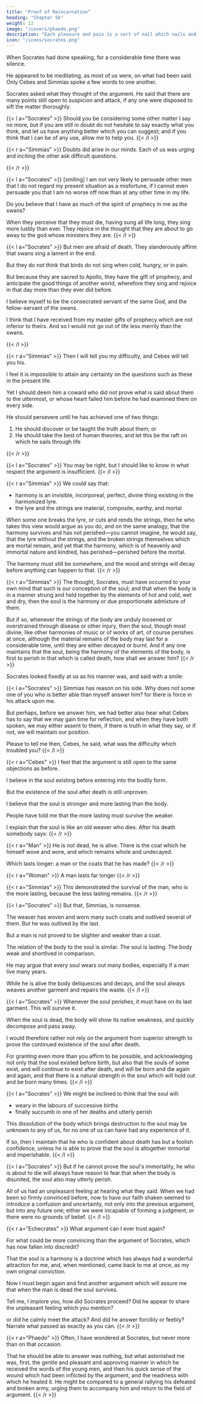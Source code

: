 ```yaml
---
title: "Proof of Reincarnation"
heading: "Chapter 5b"
weight: 12
image: "/covers/phaedo.png"
description: "Each pleasure and pain is a sort of nail which nails and rivets the soul to the body, until she becomes like the body, and believes that to be true which the body affirms to be true"
icon: "/icons/socrates.png"
---
```



When Socrates had done speaking, for a considerable time there was silence. 

He appeared to be meditating, as most of us were, on what had been said. Only Cebes and Simmias spoke a few words to one another. 

Socrates asked what they thought of the argument. He said that there are many points still open to suspicion and attack, if any one were disposed to sift the matter thoroughly. 

{{< l a="Socrates" >}}
Should you be considering some other matter I say no more, but if you are still in doubt do not hesitate to say exactly what you think, and let us have anything better which you can suggest; and if you think that I can be of any use, allow me to help you.
{{< /l >}}


{{< r a="Simmias" >}}
Doubts did arise in our minds. Each of us was urging and inciting the other ask difficult questions.
 <!-- to put the question which we wanted to have answered and which neither of us liked to ask, fearing that our importunity might be troublesome under present at such a time. -->
{{< /r >}}


{{< l a="Socrates" >}}
[smiling] I am not very likely to persuade other men that I do not regard my present situation as a misfortune, if I cannot even persuade you that I am no worse off now than at any other time in my life. 

Do you believe that I have as much of the spirit of prophecy in me as the swans?

When they perceive that they must die, having sung all life long, they sing more lustily than ever. They rejoice in the thought that they are about to go away to the god whose ministers they are.
{{< /l >}}


{{< l a="Socrates" >}}
But men are afraid of death. They slanderously affirm that swans sing a lament in the end. 

But they do not think that birds do not sing when cold, hungry, or in pain. 

 <!-- not even the nightingale, nor the swallow, nor yet the hoopoe; which are said indeed to tune a lay of sorrow, although I do not believe this to be true of them any more than of the swans.  -->

But because they are sacred to Apollo, they have the gift of prophecy, and anticipate the good things of another world, wherefore they sing and rejoice in that day more than they ever did before. 

I believe myself to be the consecrated servant of the same God, and the fellow-servant of the swans.

I think that I have received from my master gifts of prophecy which are not inferior to theirs. And so I would not go out of life less merrily than the swans. 

<!-- Never mind then, if this be your only objection, but speak and ask anything which you like, while the eleven magistrates of Athens allow. -->
{{< /l >}}


{{< r a="Simmias" >}}
Then I will tell you my difficulty, and Cebes will tell you his.

 <!-- myself, (and I daresay that you have the same feeling), how hard or rather -->
I feel it is impossible to attain any certainty on the questions such as these in the present life. 

Yet I should deem him a coward who did not prove what is said about them to the uttermost, or whose heart failed him before he had examined them on every side.

He should persevere until he has achieved one of two things:

1. He should discover or be taught the truth about them; or
2. He should take the best of human theories, and let this be the raft on which he sails through life

<!-- not without risk, as I admit, if he cannot find some word of God which will more surely and safely carry him.  -->

<!-- And now, as you bid me, I will venture to question you, and then I shall not have to reproach myself hereafter with not having said at the time what I think. For when I consider the matter, either alone or with Cebes, the argument does certainly appear to me, Socrates, to be not sufficient. -->
{{< /r >}}


{{< l a="Socrates" >}}
You may be right, but I should like to know in what respect the argument is insufficient.
{{< /l >}}


{{< r a="Simmias" >}}
We could say that:
- harmony is an invisible, incorporeal, perfect, divine thing existing in the harmonized lyre.
- the lyre and the strings are material, composite, earthy, and mortal

When some one breaks the lyre, or cuts and rends the strings, then he who takes this view would argue as you do, and on the same analogy, that the harmony survives and has not perished—you cannot imagine, he would say, that the lyre without the strings, and the broken strings themselves which are mortal remain, and yet that the harmony, which is of heavenly and immortal nature and kindred, has perished—perished before the mortal. 

The harmony must still be somewhere, and the wood and strings will decay before anything can happen to that. 
{{< /r >}}

{{< r a="Simmias" >}}
The thought, Socrates, must have occurred to your own mind that such is our conception of the soul; and that when the body is in a manner strung and held together by the elements of hot and cold, wet and dry, then the soul is the harmony or due proportionate admixture of them. 

But if so, whenever the strings of the body are unduly loosened or overstrained through disease or other injury, then the soul, though most divine, like other harmonies of music or of works of art, of course perishes at once, although the material remains of the body may last for a considerable time, until they are either decayed or burnt. And if any one maintains that the soul, being the harmony of the elements of the body, is first to perish in that which is called death, how shall we answer him?
{{< /r >}}

Socrates looked fixedly at us as his manner was, and said with a smile:


{{< l a="Socrates" >}}
Simmias has reason on his side. Why does not some one of you who is better able than myself answer him? for there is force in his attack upon me. 

But perhaps, before we answer him, we had better also hear what Cebes has to say that we may gain time for reflection, and when they have both spoken, we may either assent to them, if there is truth in what they say, or if not, we will maintain our position. 

Please to tell me then, Cebes, he said, what was the difficulty which troubled you?
{{< /l >}}


{{< r a="Cebes" >}}
I feel that the argument is still open to the same objections as before.

I believe in the soul existing before entering into the bodily form.

But the existence of the soul after death is still unproven. 

I believe that the soul is stronger and more lasting than the body.

People have told me that the more lasting must survive the weaker. 

<!--  being of opinion that in all such respects the soul very far excels the body. Well, then, says the argument to me, why do you remain unconvinced?—When you see that the weaker continues in existence after the man is dead, will you not admit that 

  just as  during the same period of time? -->

<!-- Now I will ask you to consider whether the objection, which, like Simmias, I will express in a figure, is of any weight. The analogy which I will adduce is that of  -->

I explain that the soul is like an old weaver who dies. After his death somebody says:
{{< /r >}}


{{< r a="Man" >}}
He is not dead, he is alive. There is the coat which he himself wove and wore, and which remains whole and undecayed. 

Which lasts longer: a man or the coats that he has made?
{{< /r >}}

{{< r a="Woman" >}}
A man lasts far longer
{{< /r >}}

{{< r a="Simmias" >}}
This demonstrated the survival of the man, who is the more lasting, because the less lasting remains. 
{{< /r >}}


{{< l a="Socrates" >}}
But that, Simmias, is nonsense.

The weaver has woven and worn many such coats and outlived several of them. But he was outlived by the last.

But a man is not proved to be slighter and weaker than a coat. 

The relation of the body to the soul is similar. The soul is lasting. The body weak and shortlived in comparison. 

He may argue that every soul wears out many bodies, especially if a man live many years.

While he is alive the body deliquesces and decays, and the soul always weaves another garment and repairs the waste.
{{< /l >}}

{{< l a="Socrates" >}}
Whenever the soul perishes, it must have on its last garment. This will survive it.

When the soul is dead, the body will show its native weakness, and quickly decompose and pass away.

I would therefore rather not rely on the argument from superior strength to prove the continued existence of the soul after death. 

For granting even more than you affirm to be possible, and acknowledging not only that the soul existed before birth, but also that the souls of some exist, and will continue to exist after death, and will be born and die again and again, and that there is a natural strength in the soul which will hold out and be born many times.
{{< /l >}}


{{< l a="Socrates" >}}
We might be inclined to think that the soul will:
- weary in the labours of successive births
- finally succumb in one of her deaths and utterly perish

This dissolution of the body which brings destruction to the soul may be unknown to any of us, for no one of us can have had any experience of it.

If so, then I maintain that he who is confident about death has but a foolish confidence, unless he is able to prove that the soul is altogether immortal and imperishable. 
{{< /l >}}


{{< l a="Socrates" >}}
But if he cannot prove the soul's immortality, he who is about to die will always have reason to fear that when the body is disunited, the soul also may utterly perish.

All of us had an unpleasant feeling at hearing what they said. When we had been so firmly convinced before, now to have our faith shaken seemed to introduce a confusion and uncertainty, not only into the previous argument, but into any future one; either we were incapable of forming a judgment, or there were no grounds of belief.
{{< /l >}}


{{< r a="Echecrates" >}}
What argument can I ever trust again? 

For what could be more convincing than the argument of Socrates, which has now fallen into discredit? 

That the soul is a harmony is a doctrine which has always had a wonderful attraction for me, and, when mentioned, came back to me at once, as my own original conviction. 

Now I must begin again and find another argument which will assure me that when the man is dead the soul survives.

Tell me, I implore you, how did Socrates proceed? Did he appear to share the unpleasant feeling which you mention? 

or did he calmly meet the attack? And did he answer forcibly or feebly? Narrate what passed as exactly as you can.
{{< /r >}}


{{< r a="Phaedo" >}}
Often, I have wondered at Socrates, but never more than on that occasion. 

That he should be able to answer was nothing, but what astonished me was, first, the gentle and pleasant and approving manner in which he received the words of the young men, and then his quick sense of the wound which had been inflicted by the argument, and the readiness with which he healed it. He might be compared to a general rallying his defeated and broken army, urging them to accompany him and return to the field of argument.
{{< /r >}}

